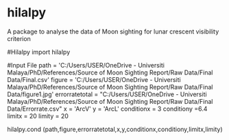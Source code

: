 # hilalpy
A package to analyse the data of Moon sighting for lunar crescent visibility criterion


#Hilalpy
import hilalpy

#Input File
path = 'C:/Users/USER/OneDrive - Universiti Malaya/PhD/References/Source of Moon Sighting Report/Raw Data/Final Data/Final.csv'
figure = 'C:/Users/USER/OneDrive - Universiti Malaya/PhD/References/Source of Moon Sighting Report/Raw Data/Final Data/figure1.jpg'
errorratetotal = "C:/Users/USER/OneDrive - Universiti Malaya/PhD/References/Source of Moon Sighting Report/Raw Data/Final Data/Errorrate.csv"
x = 'ArcV'
y = 'ArcL'
conditionx = 3
conditiony =6.4
limitx = 20
limity = 20

hilalpy.cond (path,figure,errorratetotal,x,y,conditionx,conditiony,limitx,limity)
